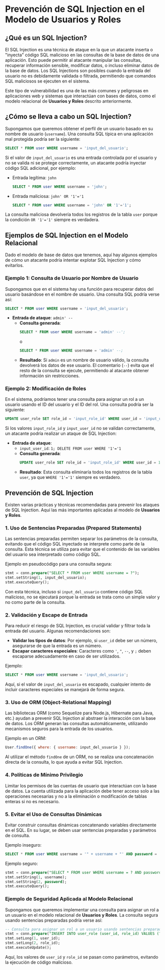 
# Prevención de SQL Injection en el Modelo de Usuarios y Roles

## ¿Qué es un SQL Injection?

El SQL Injection es una técnica de ataque en la que un atacante inserta o "inyecta" código SQL malicioso en las consultas de la base de datos de una aplicación. Esto puede permitir al atacante manipular las consultas, recuperar información sensible, modificar datos, o incluso eliminar datos de la base de datos. Los SQL Injections son posibles cuando la entrada del usuario no es debidamente validada o filtrada, permitiendo que comandos SQL maliciosos se ejecuten en el sistema.

Este tipo de vulnerabilidad es una de las más comunes y peligrosas en aplicaciones web y sistemas que interactúan con bases de datos, como el modelo relacional de **Usuarios y Roles** descrito anteriormente.

## ¿Cómo se lleva a cabo un SQL Injection?

Supongamos que queremos obtener el perfil de un usuario basado en su nombre de usuario (`username`). Una consulta SQL típica en una aplicación mal protegida podría ser la siguiente:

```sql
SELECT * FROM user WHERE username = 'input_del_usuario';
```

Si el valor de `input_del_usuario` es una entrada controlada por el usuario y no se valida ni se protege correctamente, un atacante podría inyectar código SQL adicional, por ejemplo:

- Entrada legítima: `john`
  ```sql
  SELECT * FROM user WHERE username = 'john';
  ```

- Entrada maliciosa: `john' OR '1'='1`
  ```sql
  SELECT * FROM user WHERE username = 'john' OR '1'='1';
  ```

La consulta maliciosa devolvería todos los registros de la tabla `user` porque la condición `OR '1'='1'` siempre es verdadera.

## Ejemplos de SQL Injection en el Modelo Relacional

Dado el modelo de base de datos que tenemos, aquí hay algunos ejemplos de cómo un atacante podría intentar explotar SQL Injection y cómo evitarlos.

### Ejemplo 1: Consulta de Usuario por Nombre de Usuario

Supongamos que en el sistema hay una función para recuperar datos del usuario basándose en el nombre de usuario. Una consulta SQL podría verse así:

```sql
SELECT * FROM user WHERE username = 'input_del_usuario';
```

- **Entrada de ataque**: `admin' --`
  - **Consulta generada**:
    ```sql
    SELECT * FROM user WHERE username = 'admin' --';
    ```
    o
    ```sql
    SELECT * FROM user WHERE username = 'admin' --;
    ```
  - **Resultado**: Si `admin` es un nombre de usuario válido, la consulta devolverá los datos de ese usuario. El comentario (`--`) evita que el resto de la consulta se ejecute, permitiendo al atacante obtener información sin restricciones.

### Ejemplo 2: Modificación de Roles

En el sistema, podríamos tener una consulta para asignar un rol a un usuario usando el ID del usuario y el ID del rol. Una consulta podría ser la siguiente:

```sql
UPDATE user_role SET role_id = 'input_role_id' WHERE user_id = 'input_user_id';
```

Si los valores `input_role_id` y `input_user_id` no se validan correctamente, un atacante podría realizar un ataque de SQL Injection:

- **Entrada de ataque**:
  - `input_user_id`: `1; DELETE FROM user WHERE '1'='1`
  - **Consulta generada**:
    ```sql
    UPDATE user_role SET role_id = 'input_role_id' WHERE user_id = 1; DELETE FROM user WHERE '1'='1';
    ```
  - **Resultado**: Esta consulta eliminaría todos los registros de la tabla `user`, ya que `WHERE '1'='1'` siempre es verdadero.

## Prevención de SQL Injection

Existen varias prácticas y técnicas recomendadas para prevenir los ataques de SQL Injection. Aquí las más importantes aplicadas al modelo de **Usuarios y Roles**.

### 1. **Uso de Sentencias Preparadas (Prepared Statements)**

Las sentencias preparadas permiten separar los parámetros de la consulta, evitando que el código SQL inyectado se interprete como parte de la consulta. Esta técnica se utiliza para evitar que el contenido de las variables del usuario sea interpretado como código SQL.

Ejemplo en pseudocódigo para una consulta segura:

```sql
stmt = conn.prepare("SELECT * FROM user WHERE username = ?");
stmt.setString(1, input_del_usuario);
stmt.executeQuery();
```

Con esta técnica, incluso si `input_del_usuario` contiene código SQL malicioso, no se ejecutará porque la entrada se trata como un simple valor y no como parte de la consulta.

### 2. **Validación y Escape de Entrada**

Para reducir el riesgo de SQL Injection, es crucial validar y filtrar toda la entrada del usuario. Algunas recomendaciones son:

- **Validar los tipos de datos**: Por ejemplo, si `user_id` debe ser un número, asegurarse de que la entrada es un número.
- **Escapar caracteres especiales**: Caracteres como `'`, `"`, `--`, y `;` deben escaparse adecuadamente en caso de ser utilizados.

Ejemplo:

```sql
SELECT * FROM user WHERE username = 'input_del_usuario';
```

Aquí, si el valor de `input_del_usuario` es escapado, cualquier intento de incluir caracteres especiales se manejará de forma segura.

### 3. **Uso de ORM (Object-Relational Mapping)**

Las bibliotecas ORM (como Sequelize para Node.js, Hibernate para Java, etc.) ayudan a prevenir SQL Injection al abstraer la interacción con la base de datos. Los ORM generan las consultas automáticamente, utilizando mecanismos seguros para la entrada de los usuarios.

Ejemplo en un ORM:

```javascript
User.findOne({ where: { username: input_del_usuario } });
```

Al utilizar el método `findOne` de un ORM, no se realiza una concatenación directa de la consulta, lo que ayuda a evitar SQL Injection.

### 4. **Políticas de Mínimo Privilegio**

Limitar los permisos de las cuentas de usuario que interactúan con la base de datos. La cuenta utilizada para la aplicación debe tener acceso solo a las operaciones necesarias y no a la eliminación o modificación de tablas enteras si no es necesario.

### 5. **Evitar el Uso de Consultas Dinámicas**

Evitar construir consultas dinámicas concatenando variables directamente en el SQL. En su lugar, se deben usar sentencias preparadas y parámetros de consulta.

Ejemplo inseguro:

```sql
SELECT * FROM user WHERE username = '" + username + "' AND password = '" + password + "'";
```

Ejemplo seguro:

```sql
stmt = conn.prepare("SELECT * FROM user WHERE username = ? AND password = ?");
stmt.setString(1, username);
stmt.setString(2, password);
stmt.executeQuery();
```

### Ejemplo de Seguridad Aplicada al Modelo Relacional

Supongamos que queremos implementar una consulta para asignar un rol a un usuario en el modelo relacional de **Usuarios y Roles**. La consulta segura usando sentencias preparadas podría verse así:

```sql
-- Consulta para asignar un rol a un usuario usando sentencias preparadas
stmt = conn.prepare("INSERT INTO user_role (user_id, role_id) VALUES (?, ?)");
stmt.setLong(1, user_id);
stmt.setLong(2, role_id);
stmt.executeUpdate();
```

Aquí, los valores de `user_id` y `role_id` se pasan como parámetros, evitando la ejecución de código malicioso.


